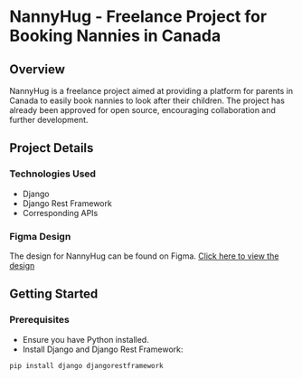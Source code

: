 # NannyHug - Freelance Project for Booking Nannies in Canada

## Overview

NannyHug is a freelance project aimed at providing a platform for parents in Canada to easily book nannies to look after their children. The project has already been approved for open source, encouraging collaboration and further development.

## Project Details

### Technologies Used
- Django
- Django Rest Framework
- Corresponding APIs

### Figma Design
The design for NannyHug can be found on Figma. [Click here to view the design](https://www.figma.com/file/O9qddeKuQ8CdM27BXMTriV/NannyHug?type=design&node-id=0-1&mode=design)

## Getting Started

### Prerequisites
- Ensure you have Python installed.
- Install Django and Django Rest Framework:

```bash
pip install django djangorestframework

